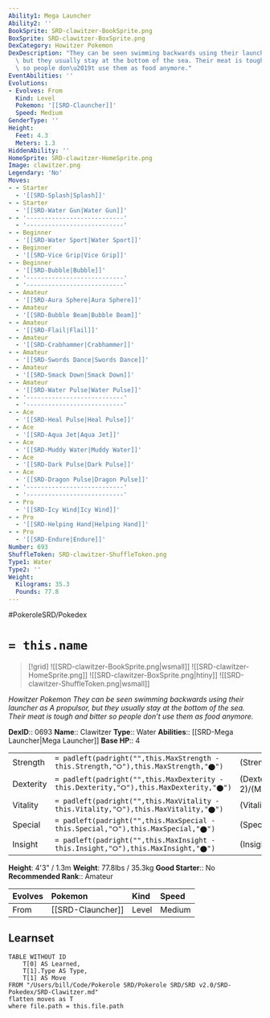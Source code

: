 ```yaml
---
Ability1: Mega Launcher
Ability2: ''
BookSprite: SRD-clawitzer-BookSprite.png
BoxSprite: SRD-clawitzer-BoxSprite.png
DexCategory: Howitzer Pokemon
DexDescription: "They can be seen swimming backwards using their launcher as A propulsor,\
  \ but they usually stay at the bottom of the sea. Their meat is tough and bitter\
  \ so people don\u2019t use them as food anymore."
EventAbilities: ''
Evolutions:
- Evolves: From
  Kind: Level
  Pokemon: '[[SRD-Clauncher]]'
  Speed: Medium
GenderType: ''
Height:
  Feet: 4.3
  Meters: 1.3
HiddenAbility: ''
HomeSprite: SRD-clawitzer-HomeSprite.png
Image: clawitzer.png
Legendary: 'No'
Moves:
- - Starter
  - '[[SRD-Splash|Splash]]'
- - Starter
  - '[[SRD-Water Gun|Water Gun]]'
- - '---------------------------'
  - '---------------------------'
- - Beginner
  - '[[SRD-Water Sport|Water Sport]]'
- - Beginner
  - '[[SRD-Vice Grip|Vice Grip]]'
- - Beginner
  - '[[SRD-Bubble|Bubble]]'
- - '---------------------------'
  - '---------------------------'
- - Amateur
  - '[[SRD-Aura Sphere|Aura Sphere]]'
- - Amateur
  - '[[SRD-Bubble Beam|Bubble Beam]]'
- - Amateur
  - '[[SRD-Flail|Flail]]'
- - Amateur
  - '[[SRD-Crabhammer|Crabhammer]]'
- - Amateur
  - '[[SRD-Swords Dance|Swords Dance]]'
- - Amateur
  - '[[SRD-Smack Down|Smack Down]]'
- - Amateur
  - '[[SRD-Water Pulse|Water Pulse]]'
- - '---------------------------'
  - '---------------------------'
- - Ace
  - '[[SRD-Heal Pulse|Heal Pulse]]'
- - Ace
  - '[[SRD-Aqua Jet|Aqua Jet]]'
- - Ace
  - '[[SRD-Muddy Water|Muddy Water]]'
- - Ace
  - '[[SRD-Dark Pulse|Dark Pulse]]'
- - Ace
  - '[[SRD-Dragon Pulse|Dragon Pulse]]'
- - '---------------------------'
  - '---------------------------'
- - Pro
  - '[[SRD-Icy Wind|Icy Wind]]'
- - Pro
  - '[[SRD-Helping Hand|Helping Hand]]'
- - Pro
  - '[[SRD-Endure|Endure]]'
Number: 693
ShuffleToken: SRD-clawitzer-ShuffleToken.png
Type1: Water
Type2: ''
Weight:
  Kilograms: 35.3
  Pounds: 77.8
---
```


#PokeroleSRD/Pokedex

# `= this.name`

> [!grid]
> ![[SRD-clawitzer-BookSprite.png|wsmall]]
> ![[SRD-clawitzer-HomeSprite.png]]
> ![[SRD-clawitzer-BoxSprite.png|htiny]]
> ![[SRD-clawitzer-ShuffleToken.png|wsmall]]


*Howitzer Pokemon*
*They can be seen swimming backwards using their launcher as A propulsor, but they usually stay at the bottom of the sea. Their meat is tough and bitter so people don’t use them as food anymore.*

**DexID**:: 0693
**Name**:: Clawitzer
**Type**:: Water
**Abilities**:: [[SRD-Mega Launcher|Mega Launcher]]
**Base HP**:: 4

|           |                                                                                        |                                          |
| --------- | -------------------------------------------------------------------------------------- | ---------------------------------------- |
| Strength  | `= padleft(padright("",this.MaxStrength - this.Strength,"⭘"),this.MaxStrength,"⬤")`    | (Strength::2)/(MaxStrength::5)   |
| Dexterity | `= padleft(padright("",this.MaxDexterity - this.Dexterity,"⭘"),this.MaxDexterity,"⬤")` | (Dexterity:: 2)/(MaxDexterity::4) |
| Vitality  | `= padleft(padright("",this.MaxVitality - this.Vitality,"⭘"),this.MaxVitality,"⬤")`    | (Vitality::2)/(MaxVitality::5)   |
| Special   | `= padleft(padright("",this.MaxSpecial - this.Special,"⭘"),this.MaxSpecial,"⬤")`       | (Special::3)/(MaxSpecial::7)     |
| Insight   | `= padleft(padright("",this.MaxInsight - this.Insight,"⭘"),this.MaxInsight,"⬤")`       | (Insight::2)/(MaxInsight::5)     |

**Height**: 4'3" / 1.3m
**Weight**: 77.8lbs / 35.3kg
**Good Starter**:: No
**Recommended Rank**:: Amateur

| Evolves   | Pokemon           | Kind   | Speed   |
|:----------|:------------------|:-------|:--------|
| From      | [[SRD-Clauncher]] | Level  | Medium  |

## Learnset

```dataview
TABLE WITHOUT ID
    T[0] AS Learned,
    T[1].Type AS Type,
    T[1] AS Move
FROM "/Users/bill/Code/Pokerole SRD/Pokerole SRD/SRD v2.0/SRD-Pokedex/SRD-Clawitzer.md"
flatten moves as T
where file.path = this.file.path
```
